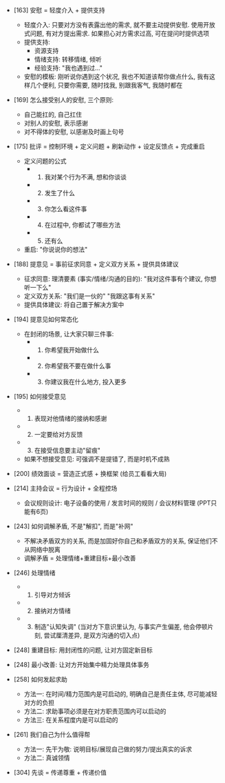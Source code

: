 - [163] 安慰 = 轻度介入 + 提供支持
  - 轻度介入: 只要对方没有表露出他的需求, 就不要主动提供安慰. 使用开放式问题, 有对方提出需求. 如果担心对方需求过高, 可在提问时提供选项
  - 提供支持: 
    - 资源支持
    - 情绪支持: 转移情绪, 倾听
    - 经验支持: "我也遇到过..."
  - 安慰的模板: 刚听说你遇到这个状况, 我也不知道该帮你做点什么, 我有这样几个便利, 只要你需要, 随时找我, 别跟我客气, 我随时都在

- [169] 怎么接受别人的安慰, 三个原则: 
  - 自己能扛的, 自己扛住
  - 对别人的安慰, 表示感谢
  - 对不得体的安慰, 以感谢及时画上句号

- [175] 批评 = 控制环境 + 定义问题 + 刷新动作 + 设定反馈点 + 完成重启
  - 定义问题的公式
    - 1. 我对某个行为不满, 想和你谈谈
    - 2. 发生了什么
    - 3. 你怎么看这件事
    - 4. 在过程中, 你都试了哪些方法
    - 5. 还有么
  - 重启: "你说说你的想法"

- [188] 提意见 = 事前征求同意 + 定义双方关系 + 提供具体建议
  - 征求同意: 理清要素 (事实/情绪/沟通的目的): "我对这件事有个建议, 你想听一下么"
  - 定义双方关系: "我们是一伙的" "我跟这事有关系"
  - 提供具体建议: 将自己置于解决方案中

- [194] 提意见如何常态化
  - 在封闭的场景, 让大家只聊三件事: 
    - 1. 你希望我开始做什么
    - 2. 你希望我不要在做什么事
    - 3. 你建议我在什么地方, 投入更多

- [195] 如何接受意见
  - 1. 表现对他情绪的接纳和感谢
  - 2. 一定要给对方反馈
  - 3. 在接受信息要主动"留痕"
  - 如果不想接受意见: 可强调不是提错了, 而是时机不成熟

- [200] 绩效面谈 = 营造正式感 + 换框架 (给员工看看大局)

- [214] 主持会议 = 行为设计 + 全程控场
  - 会议规则设计: 电子设备的使用 / 发言时间的规则 / 会议材料管理 (PPT只能有6页)

- [243] 如何调解矛盾, 不是"解扣", 而是"补网"
  - 不解决矛盾双方的关系, 而是加固好你自己和矛盾双方的关系, 保证他们不从网络中脱离
  - 调解矛盾 = 处理情绪+重建目标+最小改善

- [246] 处理情绪
  - 1. 引导对方倾诉
  - 2. 接纳对方情绪
  - 3. 制造"认知失调" (当对方下意识里认为, 与事实产生偏差, 他会停顿片刻, 尝试厘清差异, 是双方沟通的切入点)

- [248] 重建目标: 用封闭性的问题, 让对方固定新目标
- [248] 最小改善: 让对方开始集中精力处理具体事务

- [258] 如何发起求助
  - 方法一: 在时间/精力范围内是可启动的, 明确自己是责任主体, 尽可能减轻对方的负担
  - 方法二: 求助事项必须是在对方职责范围内可以启动的
  - 方法三: 在关系程度内是可以启动的

- [261] 我们自己为什么值得帮
  - 方法一: 先干为敬: 说明目标/展现自己做的努力/提出真实的诉求
  - 方法二: 真诚领情


- [304] 先谈 = 传递尊重 + 传递价值




